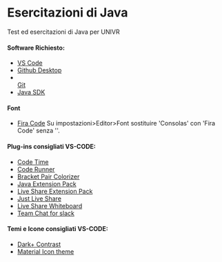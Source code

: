# Esercitazioni di Java
Test ed esercitazioni di Java per UNIVR


#### Software Richiesto:
<ul>
<li><a href="https://code.visualstudio.com/">VS Code</a></li>
<li><a href="https://desktop.github.com/">Github Desktop</a></li>
<li></li><a href="https://git-scm.com/downloads">Git</a></li>
<li><a href="https://www.oracle.com/technetwork/java/javase/downloads/jdk8-downloads-2133151.html">Java SDK</a></li>
</ul>

#### Font
<ul>
<li><a href="https://github.com/tonsky/FiraCode">Fira Code</a>
Su impostazioni>Editor>Font sostituire 'Consolas' con 'Fira Code' senza ''.</li>
</ul>

#### Plug-ins consigliati VS-CODE:
<ul>
<li><a href="https://marketplace.visualstudio.com/items?itemName=softwaredotcom.swdc-vscode">Code Time</a></li>
<li><a href="https://marketplace.visualstudio.com/items?itemName=formulahendry.code-runner">Code Runner</a></li>
<li><a href="https://marketplace.visualstudio.com/items?itemName=CoenraadS.bracket-pair-colorizer-2">Bracket Pair Colorizer</a></li>
<li><a href="https://marketplace.visualstudio.com/items?itemName=vscjava.vscode-java-pack">Java Extension Pack</a></li>
<li><a href="https://marketplace.visualstudio.com/items?itemName=MS-vsliveshare.vsliveshare-pack">Live Share Extension Pack</a></li>
<li><a href="https://marketplace.visualstudio.com/items?itemName=MS-vsliveshare.vsliveshare">Just Live Share</a></li>
<li><a href="https://marketplace.visualstudio.com/items?itemName=lostintangent.vsls-whiteboard">Live Share Whiteboard</a></li>
<li><a href="https://marketplace.visualstudio.com/items?itemName=karigari.chat">Team Chat for slack</a></li>
</ul>

#### Temi e Icone consigliati VS-CODE:
<ul>
<li><a href="https://marketplace.visualstudio.com/items?itemName=k3a.theme-dark-plus-contrast">Dark+ Contrast</a></li>
<li><a href="https://marketplace.visualstudio.com/items?itemName=PKief.material-icon-theme">Material Icon theme</a></li>
</ul>